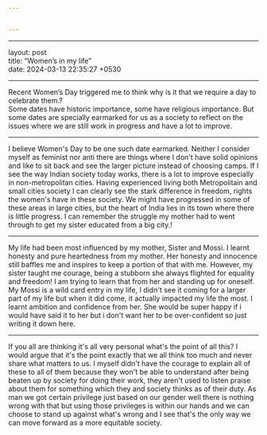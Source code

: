 ```yaml
---


---
```


<hr>
<p>layout: post<br>
title:  “Women’s in my life”<br>
date:   2024-03-13 22:35:27 +0530</p>
<hr>
<p>Recent Women’s Day triggered me to think why is it that we require a day to celebrate them.?<br>
Some dates have historic importance, some have religious importance. But some dates are specially earmarked for us as a society to reflect on the issues where we are still work in progress and have a lot to improve.</p>
<hr>
I believe Women's Day to be one such date earmarked. Neither I consider myself as feminist nor anti there are things where I don't have solid opinions and like to sit back and see the larger picture instead of choosing camps.
If I see the way Indian society today works, there is a lot to improve especially in non-metropolitan cities. Having experienced living both Metropolitain and small cities society I can clearly see the stark difference in freedom, rights the women's have in these society. We might have progressed in some of these areas in large cities, but the heart of India lies in its town where there is little progress. I can remember the struggle my mother had to went through to get my sister educated from a big city.!
<hr>
My life had been most influenced by my mother, Sister and Mossi. I learnt honesty and pure heartedness from my mother. Her honesty and innocence still baffles me and inspires to keep a portion of that with me.
However, my sister taught me courage, being a stubborn she always flighted for equality and freedom! I am trying to learn that from her and standing up for oneself.
My Mossi is a wild card entry in my life, I didn't see it coming for a larger part of my life but when it did come, it actually impacted my life the most. I learnt ambition and confidence from her. She would be super happy if i would have said it to her but i don't want her to be over-confident so just writing it down here.
<hr>
If you all are thinking it's all very personal what's the point of all this?
I would argue that it's the point exactly that we all think too much and never share what matters to us. I myself didn't have the courage to explain all of these to all of them because they won't be able to understand after being beaten up by society for doing their work, they aren't used to listen praise about them for something which they and society thinks as of their duty.
As man we got certain privilege just based on our gender well there is nothing wrong with that but using those privileges is within our hands and we can choose to stand up against what's wrong and I see that's the only way we can move forward as a more equitable society.

